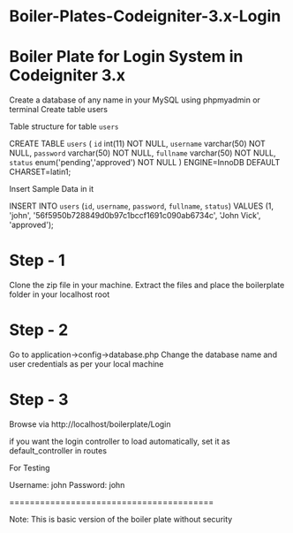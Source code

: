 # Boiler-Plates-Codeigniter-3.x-Login
Boiler Plate for Login System in Codeigniter 3.x 
=================================================

Create a database of any name in your MySQL using phpmyadmin or terminal
Create table users 


Table structure for table `users`

CREATE TABLE `users` (
  `id` int(11) NOT NULL,
  `username` varchar(50) NOT NULL,
  `password` varchar(50) NOT NULL,
  `fullname` varchar(50) NOT NULL,
  `status` enum('pending','approved') NOT NULL
) ENGINE=InnoDB DEFAULT CHARSET=latin1;

Insert Sample Data in it

INSERT INTO `users` (`id`, `username`, `password`, `fullname`, `status`) VALUES
(1, 'john', '56f5950b728849d0b97c1bccf1691c090ab6734c', 'John Vick', 'approved');

# Step - 1

Clone the zip file in your machine. Extract the files and place the boilerplate folder in your localhost root

# Step - 2

Go to application->config->database.php
Change the database name and user credentials as per your local machine

# Step - 3
Browse via http://localhost/boilerplate/Login

if you want the login controller to load automatically, set it as default_controller in routes

For Testing

Username: john
Password: john

========================================

Note: This is basic version of the boiler plate without security 
